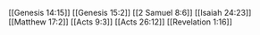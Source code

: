 [[Genesis 14:15]]
[[Genesis 15:2]]
[[2 Samuel 8:6]]
[[Isaiah 24:23]]
[[Matthew 17:2]]
[[Acts 9:3]]
[[Acts 26:12]]
[[Revelation 1:16]]
